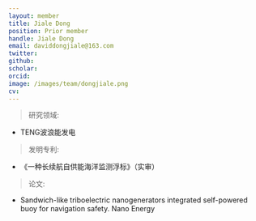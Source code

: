 ```yaml
---
layout: member
title: Jiale Dong
position: Prior member
handle: Jiale Dong
email: daviddongjiale@163.com
twitter: 
github: 
scholar:
orcid: 
image: /images/team/dongjiale.png
cv: 
---
```


> 研究领域:

- TENG波浪能发电

> 发明专利:

- 《一种长续航自供能海洋监测浮标》（实审）

> 论文:

- Sandwich-like triboelectric nanogenerators integrated self-powered buoy for navigation safety. Nano Energy